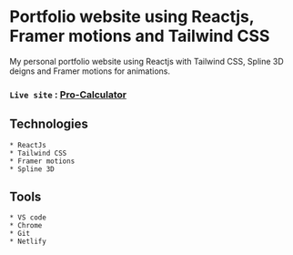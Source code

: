 # Portfolio website using Reactjs, Framer motions and Tailwind CSS

My personal portfolio website using Reactjs with Tailwind CSS, Spline 3D deigns and Framer motions for animations.
### `Live site` : [Pro-Calculator](https://alan-aj.netlify.app)


## Technologies
```
* ReactJs
* Tailwind CSS
* Framer motions
* Spline 3D
```
## Tools
```
* VS code
* Chrome
* Git
* Netlify
```